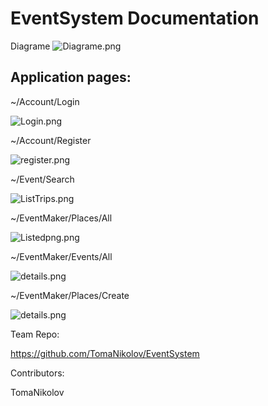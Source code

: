 # EventSystem Documentation

Diagrame
![Diagrame.png](http://puu.sh/njvFI/7aa158fdd8.png)

## Application pages:

~/Account/Login

![Login.png](http://puu.sh/njvIC/15d71a5c51.jpg)

~/Account/Register

![register.png](http://puu.sh/njvJf/ce884b736f.jpg)

~/Event/Search

![ListTrips.png](http://puu.sh/njvKH/cbc67d4df9.jpg)

~/EventMaker/Places/All

![Listedpng.png](http://puu.sh/njvMi/3b0819d230.jpg)

~/EventMaker/Events/All

![details.png](http://puu.sh/njvOY/9d6a69423b.jpg)

~/EventMaker/Places/Create

![details.png](http://puu.sh/njvRF/87ef3a4949.png)

Team Repo:

https://github.com/TomaNikolov/EventSystem

Contributors:

TomaNikolov